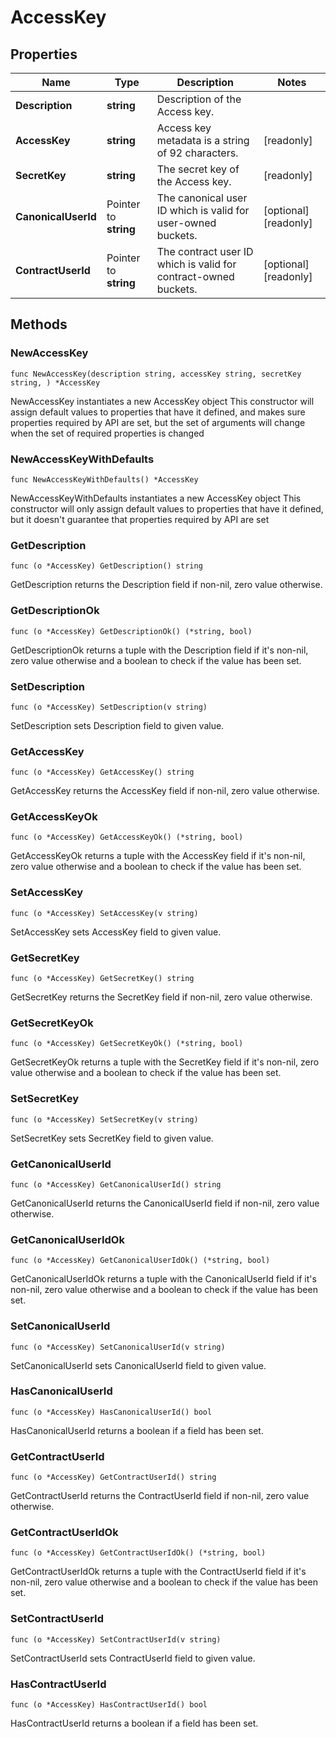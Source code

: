 # AccessKey

## Properties

|Name | Type | Description | Notes|
|------------ | ------------- | ------------- | -------------|
|**Description** | **string** | Description of the Access key. | |
|**AccessKey** | **string** | Access key metadata is a string of 92 characters. | [readonly] |
|**SecretKey** | **string** | The secret key of the Access key. | [readonly] |
|**CanonicalUserId** | Pointer to **string** | The canonical user ID which is valid for user-owned buckets. | [optional] [readonly] |
|**ContractUserId** | Pointer to **string** | The contract user ID which is valid for contract-owned buckets. | [optional] [readonly] |

## Methods

### NewAccessKey

`func NewAccessKey(description string, accessKey string, secretKey string, ) *AccessKey`

NewAccessKey instantiates a new AccessKey object
This constructor will assign default values to properties that have it defined,
and makes sure properties required by API are set, but the set of arguments
will change when the set of required properties is changed

### NewAccessKeyWithDefaults

`func NewAccessKeyWithDefaults() *AccessKey`

NewAccessKeyWithDefaults instantiates a new AccessKey object
This constructor will only assign default values to properties that have it defined,
but it doesn't guarantee that properties required by API are set

### GetDescription

`func (o *AccessKey) GetDescription() string`

GetDescription returns the Description field if non-nil, zero value otherwise.

### GetDescriptionOk

`func (o *AccessKey) GetDescriptionOk() (*string, bool)`

GetDescriptionOk returns a tuple with the Description field if it's non-nil, zero value otherwise
and a boolean to check if the value has been set.

### SetDescription

`func (o *AccessKey) SetDescription(v string)`

SetDescription sets Description field to given value.


### GetAccessKey

`func (o *AccessKey) GetAccessKey() string`

GetAccessKey returns the AccessKey field if non-nil, zero value otherwise.

### GetAccessKeyOk

`func (o *AccessKey) GetAccessKeyOk() (*string, bool)`

GetAccessKeyOk returns a tuple with the AccessKey field if it's non-nil, zero value otherwise
and a boolean to check if the value has been set.

### SetAccessKey

`func (o *AccessKey) SetAccessKey(v string)`

SetAccessKey sets AccessKey field to given value.


### GetSecretKey

`func (o *AccessKey) GetSecretKey() string`

GetSecretKey returns the SecretKey field if non-nil, zero value otherwise.

### GetSecretKeyOk

`func (o *AccessKey) GetSecretKeyOk() (*string, bool)`

GetSecretKeyOk returns a tuple with the SecretKey field if it's non-nil, zero value otherwise
and a boolean to check if the value has been set.

### SetSecretKey

`func (o *AccessKey) SetSecretKey(v string)`

SetSecretKey sets SecretKey field to given value.


### GetCanonicalUserId

`func (o *AccessKey) GetCanonicalUserId() string`

GetCanonicalUserId returns the CanonicalUserId field if non-nil, zero value otherwise.

### GetCanonicalUserIdOk

`func (o *AccessKey) GetCanonicalUserIdOk() (*string, bool)`

GetCanonicalUserIdOk returns a tuple with the CanonicalUserId field if it's non-nil, zero value otherwise
and a boolean to check if the value has been set.

### SetCanonicalUserId

`func (o *AccessKey) SetCanonicalUserId(v string)`

SetCanonicalUserId sets CanonicalUserId field to given value.

### HasCanonicalUserId

`func (o *AccessKey) HasCanonicalUserId() bool`

HasCanonicalUserId returns a boolean if a field has been set.

### GetContractUserId

`func (o *AccessKey) GetContractUserId() string`

GetContractUserId returns the ContractUserId field if non-nil, zero value otherwise.

### GetContractUserIdOk

`func (o *AccessKey) GetContractUserIdOk() (*string, bool)`

GetContractUserIdOk returns a tuple with the ContractUserId field if it's non-nil, zero value otherwise
and a boolean to check if the value has been set.

### SetContractUserId

`func (o *AccessKey) SetContractUserId(v string)`

SetContractUserId sets ContractUserId field to given value.

### HasContractUserId

`func (o *AccessKey) HasContractUserId() bool`

HasContractUserId returns a boolean if a field has been set.


